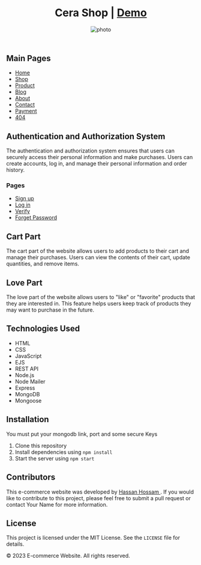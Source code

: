 <header>
<h1>Cera Shop | <a target="_blank" href="https://cera-shop.herokuapp.com">Demo</a></h1>
<img class="head-img" src="http://drive.google.com/uc?export=view&id=1Qe3gvR5cMvkennNxZm2bxs0e9oazCgzQ"
          alt="photo" />
</header>

<main>
<section>
<h2>Main Pages</h2>
<ul>
<li><a href="#">Home</a></li>
<li><a href="#">Shop</a></li>
<li><a href="#">Product</a></li>
<li><a href="#">Blog</a></li>
<li><a href="#">About</a></li>
<li><a href="#">Contact</a></li>
<li><a href="#">Payment</a></li>
<li><a href="#">404</a></li>
</ul>
</section>

<section>
			<h2>Authentication and Authorization System</h2>
			<p>The authentication and authorization system ensures that users can securely access their personal information and make purchases. Users can create accounts, log in, and manage their personal information and order history.</p>
<h3>Pages</h3>
<ul>
<li><a href="#">Sign up</a></li>
<li><a href="#">Log in</a></li>
<li><a href="#">Verify</a></li>
<li><a href="#">Forget Password</a></li>
</ul>
		</section>
<section>
			<h2>Cart Part</h2>
			<p>The cart part of the website allows users to add products to their cart and manage their purchases. Users can view the contents of their cart, update quantities, and remove items.</p>
		</section>
<section>
			<h2>Love Part</h2>
			<p>The love part of the website allows users to "like" or "favorite" products that they are interested in. This feature helps users keep track of products they may want to purchase in the future.</p>
		</section>
<section>
			<h2>Technologies Used</h2>
			<ul>
				<li>HTML</li>
				<li>CSS</li>
				<li>JavaScript</li>
				<li>EJS</li>
				<li>REST API</li>
				<li>Node.js</li>
				<li>Node Mailer</li>
				<li>Express</li>
				<li>MongoDB</li>
				<li>Mongoose</li>
			</ul>
		</section>

<section>
			<h2>Installation</h2>
			<p>You must put your mongodb link, port and some secure Keys
			<ol>
				<li>Clone this repository</li>
				<li>Install dependencies using <code>npm install</code></li>
				<li>Start the server using <code>npm start</code></li>
			</ol>
		</section>
<section>
			<h2>Contributors</h2>
			<p>This e-commerce website was developed by <a href="mailto:7hassan.dev@gmail.com">Hassan Hossam </a>. If you would like to contribute to this project, please feel free to submit a pull request or contact Your Name for more information.</p>
		</section>

<section>
			<h2>License</h2>
			<p>This project is licensed under the MIT License. See the <code>LICENSE</code> file for details.</p>
		</section>
</main>

<footer>
	<p>&copy; 2023 E-commerce Website. All rights reserved.</p>
</footer>
